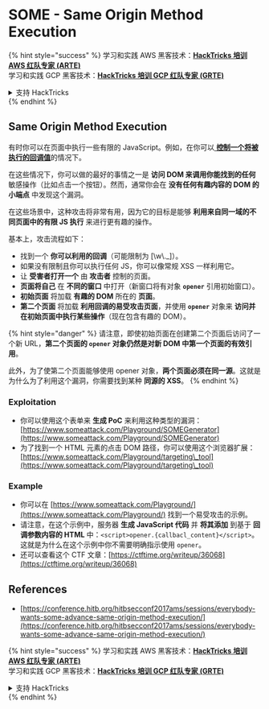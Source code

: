 # SOME - Same Origin Method Execution

{% hint style="success" %}
学习和实践 AWS 黑客技术：<img src="/.gitbook/assets/arte.png" alt="" data-size="line">[**HackTricks 培训 AWS 红队专家 (ARTE)**](https://training.hacktricks.xyz/courses/arte)<img src="/.gitbook/assets/arte.png" alt="" data-size="line">\
学习和实践 GCP 黑客技术：<img src="/.gitbook/assets/grte.png" alt="" data-size="line">[**HackTricks 培训 GCP 红队专家 (GRTE)**<img src="/.gitbook/assets/grte.png" alt="" data-size="line">](https://training.hacktricks.xyz/courses/grte)

<details>

<summary>支持 HackTricks</summary>

* 查看 [**订阅计划**](https://github.com/sponsors/carlospolop)!
* **加入** 💬 [**Discord 群组**](https://discord.gg/hRep4RUj7f) 或 [**Telegram 群组**](https://t.me/peass) 或 **关注** 我们的 **Twitter** 🐦 [**@hacktricks\_live**](https://twitter.com/hacktricks\_live)**.**
* **通过向** [**HackTricks**](https://github.com/carlospolop/hacktricks) 和 [**HackTricks Cloud**](https://github.com/carlospolop/hacktricks-cloud) GitHub 仓库提交 PR 来分享黑客技巧。

</details>
{% endhint %}

## Same Origin Method Execution

有时你可以在页面中执行一些有限的 JavaScript。例如，在你可以[ **控制一个将被执行的回调值**](./#javascript-function)的情况下。

在这些情况下，你可以做的最好的事情之一是 **访问 DOM 来调用你能找到的任何** 敏感操作（比如点击一个按钮）。然而，通常你会在 **没有任何有趣内容的 DOM 的小端点** 中发现这个漏洞。

在这些场景中，这种攻击将非常有用，因为它的目标是能够 **利用来自同一域的不同页面中的有限 JS 执行** 来进行更有趣的操作。

基本上，攻击流程如下：

* 找到一个 **你可以利用的回调**（可能限制为 \[\w\\.\_]）。
* 如果没有限制且你可以执行任何 JS，你可以像常规 XSS 一样利用它。
* 让 **受害者打开一个** 由 **攻击者** 控制的页面。
* **页面将自己** 在 **不同的窗口** 中打开（新窗口将有对象 **`opener`** 引用初始窗口）。
* **初始页面** 将加载 **有趣的 DOM** 所在的 **页面**。
* **第二个页面** 将加载 **利用回调的易受攻击页面**，并使用 **`opener`** 对象来 **访问并在初始页面中执行某些操作**（现在包含有趣的 DOM）。

{% hint style="danger" %}
请注意，即使初始页面在创建第二个页面后访问了一个新 URL，**第二个页面的 `opener` 对象仍然是对新 DOM 中第一个页面的有效引用**。

此外，为了使第二个页面能够使用 opener 对象，**两个页面必须在同一源**。这就是为什么为了利用这个漏洞，你需要找到某种 **同源的 XSS**。
{% endhint %}

### Exploitation

* 你可以使用这个表单来 **生成 PoC** 来利用这种类型的漏洞：[https://www.someattack.com/Playground/SOMEGenerator](https://www.someattack.com/Playground/SOMEGenerator)
* 为了找到一个 HTML 元素的点击 DOM 路径，你可以使用这个浏览器扩展：[https://www.someattack.com/Playground/targeting\_tool](https://www.someattack.com/Playground/targeting\_tool)

### Example

* 你可以在 [https://www.someattack.com/Playground/](https://www.someattack.com/Playground/) 找到一个易受攻击的示例。
* 请注意，在这个示例中，服务器 **生成 JavaScript 代码** 并 **将其添加** 到基于 **回调参数内容的 HTML** 中：`<script>opener.{callbacl_content}</script>`。这就是为什么在这个示例中你不需要明确指示使用 `opener`。
* 还可以查看这个 CTF 文章：[https://ctftime.org/writeup/36068](https://ctftime.org/writeup/36068)

## References

* [https://conference.hitb.org/hitbsecconf2017ams/sessions/everybody-wants-some-advance-same-origin-method-execution/](https://conference.hitb.org/hitbsecconf2017ams/sessions/everybody-wants-some-advance-same-origin-method-execution/)

{% hint style="success" %}
学习和实践 AWS 黑客技术：<img src="/.gitbook/assets/arte.png" alt="" data-size="line">[**HackTricks 培训 AWS 红队专家 (ARTE)**](https://training.hacktricks.xyz/courses/arte)<img src="/.gitbook/assets/arte.png" alt="" data-size="line">\
学习和实践 GCP 黑客技术：<img src="/.gitbook/assets/grte.png" alt="" data-size="line">[**HackTricks 培训 GCP 红队专家 (GRTE)**<img src="/.gitbook/assets/grte.png" alt="" data-size="line">](https://training.hacktricks.xyz/courses/grte)

<details>

<summary>支持 HackTricks</summary>

* 查看 [**订阅计划**](https://github.com/sponsors/carlospolop)!
* **加入** 💬 [**Discord 群组**](https://discord.gg/hRep4RUj7f) 或 [**Telegram 群组**](https://t.me/peass) 或 **关注** 我们的 **Twitter** 🐦 [**@hacktricks\_live**](https://twitter.com/hacktricks\_live)**.**
* **通过向** [**HackTricks**](https://github.com/carlospolop/hacktricks) 和 [**HackTricks Cloud**](https://github.com/carlospolop/hacktricks-cloud) GitHub 仓库提交 PR 来分享黑客技巧。

</details>
{% endhint %}

